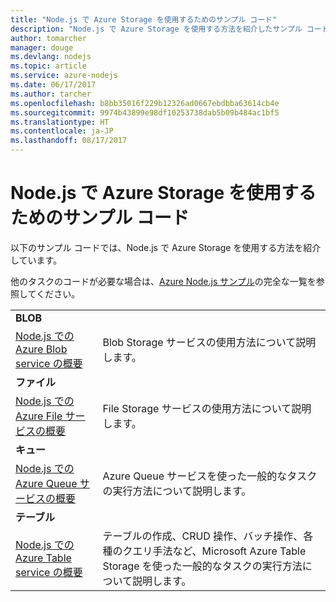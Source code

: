 ```yaml
---
title: "Node.js で Azure Storage を使用するためのサンプル コード"
description: "Node.js で Azure Storage を使用する方法を紹介したサンプル コード。"
author: tomarcher
manager: douge
ms.devlang: nodejs
ms.topic: article
ms.service: azure-nodejs
ms.date: 06/17/2017
ms.author: tarcher
ms.openlocfilehash: b8bb35016f229b12326ad0667ebdbba63614cb4e
ms.sourcegitcommit: 9974b43899e98df10253738dab5b09b484ac1bf5
ms.translationtype: HT
ms.contentlocale: ja-JP
ms.lasthandoff: 08/17/2017
---
```

# <a name="sample-code-for-using-azure-storage-with-nodejs"></a>Node.js で Azure Storage を使用するためのサンプル コード

以下のサンプル コードでは、Node.js で Azure Storage を使用する方法を紹介しています。

他のタスクのコードが必要な場合は、[Azure Node.js サンプル](https://azure.microsoft.com/resources/samples/?term=nodejs)の完全な一覧を参照してください。


| | |
|---|---|
| **BLOB** ||
| [Node.js での Azure Blob service の概要](https://github.com/Azure-Samples/storage-blob-node-getting-started) | Blob Storage サービスの使用方法について説明します。 |
| **ファイル** ||
| [Node.js での Azure File サービスの概要](https://azure.microsoft.com/resources/samples/storage-file-node-getting-started/) | File Storage サービスの使用方法について説明します。 |
| **キュー** ||
| [Node.js での Azure Queue サービスの概要](https://azure.microsoft.com/resources/samples/storage-queue-node-getting-started/) | Azure Queue サービスを使った一般的なタスクの実行方法について説明します。 |
| **テーブル** ||
| [Node.js での Azure Table service の概要](https://azure.microsoft.com/resources/samples/storage-table-node-getting-started/) | テーブルの作成、CRUD 操作、バッチ操作、各種のクエリ手法など、Microsoft Azure Table Storage を使った一般的なタスクの実行方法について説明します。 |
